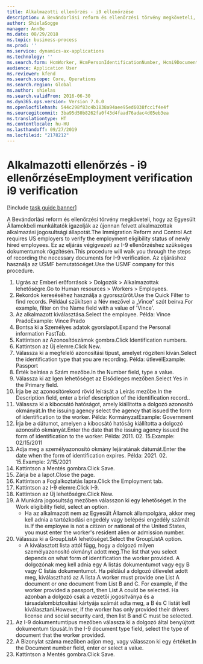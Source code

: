 ```yaml
---
title: Alkalmazotti ellenőrzés - i9 ellenőrzése
description: A Bevándorlási reform és ellenőrzési törvény megköveteli, hogy az Egyesült Államokbeli munkáltatók igazolják az újonnan felvett alkalmazottak alkalmazási jogosultsági állapotát.
author: ShielaSogge
manager: AnnBe
ms.date: 08/29/2018
ms.topic: business-process
ms.prod: ''
ms.service: dynamics-ax-applications
ms.technology: ''
ms.search.form: HcmWorker, HcmPersonIdentificationNumber, Hcmi9Document
audience: Application User
ms.reviewer: kfend
ms.search.scope: Core, Operations
ms.search.region: Global
ms.author: shielas
ms.search.validFrom: 2016-06-30
ms.dyn365.ops.version: Version 7.0.0
ms.openlocfilehash: 544c298f83c4b1838a94aee95ed6038fcc1f4e4f
ms.sourcegitcommit: 3ba95d50b8262fa0f43d4faad76adac4d05eb3ea
ms.translationtype: HT
ms.contentlocale: hu-HU
ms.lasthandoff: 09/27/2019
ms.locfileid: "2178212"
---
```

# <a name="employment-verification-i9-verification"></a><span data-ttu-id="886d1-103">Alkalmazotti ellenőrzés - i9 ellenőrzése</span><span class="sxs-lookup"><span data-stu-id="886d1-103">Employment verification i9 verification</span></span>

[!include [task guide banner](../../../includes/task-guide-banner.md)]

<span data-ttu-id="886d1-104">A Bevándorlási reform és ellenőrzési törvény megköveteli, hogy az Egyesült Államokbeli munkáltatók igazolják az újonnan felvett alkalmazottak alkalmazási jogosultsági állapotát.</span><span class="sxs-lookup"><span data-stu-id="886d1-104">The Immigration Reform and Control Act requires US employers to verify the employment eligibility status of newly hired employees.</span></span> <span data-ttu-id="886d1-105">Ez az eljárás végigvezeti az I-9 ellenőrzéshez szükséges dokumentumok rögzítésén.</span><span class="sxs-lookup"><span data-stu-id="886d1-105">This procedure will walk you through the steps of recording the necessary documents for I-9 verification.</span></span> <span data-ttu-id="886d1-106">Az eljáráshoz használja az USMF bemutatócéget.</span><span class="sxs-lookup"><span data-stu-id="886d1-106">Use the USMF company for this procedure.</span></span>

1. <span data-ttu-id="886d1-107">Ugrás az Emberi erőforrások > Dolgozók > Alkalmazottak lehetőségre.</span><span class="sxs-lookup"><span data-stu-id="886d1-107">Go to Human resources > Workers > Employees.</span></span>
2. <span data-ttu-id="886d1-108">Rekordok kereséséhez használja a gyorsszűrőt.</span><span class="sxs-lookup"><span data-stu-id="886d1-108">Use the Quick Filter to find records.</span></span> <span data-ttu-id="886d1-109">Például szűkítsen a Név mezővel a „Vince” szót beírva.</span><span class="sxs-lookup"><span data-stu-id="886d1-109">For example, filter on the Name field with a value of 'Vince'.</span></span>
3. <span data-ttu-id="886d1-110">Az alkalmazott kiválasztása.</span><span class="sxs-lookup"><span data-stu-id="886d1-110">Select the employee.</span></span> <span data-ttu-id="886d1-111">Példa: Vince Prado</span><span class="sxs-lookup"><span data-stu-id="886d1-111">Example: Vince Prado</span></span>
4. <span data-ttu-id="886d1-112">Bontsa ki a Személyes adatok gyorslapot.</span><span class="sxs-lookup"><span data-stu-id="886d1-112">Expand the Personal information FastTab.</span></span>
5. <span data-ttu-id="886d1-113">Kattintson az Azonosítószámok gombra.</span><span class="sxs-lookup"><span data-stu-id="886d1-113">Click Identification numbers.</span></span>
6. <span data-ttu-id="886d1-114">Kattintson az Új elemre.</span><span class="sxs-lookup"><span data-stu-id="886d1-114">Click New.</span></span>
7. <span data-ttu-id="886d1-115">Válassza ki a megfelelő azonosítási típust, amelyet rögzíteni kíván.</span><span class="sxs-lookup"><span data-stu-id="886d1-115">Select the identification type that you are recording.</span></span> <span data-ttu-id="886d1-116">Példa: útlevél</span><span class="sxs-lookup"><span data-stu-id="886d1-116">Example: Passport</span></span>
8. <span data-ttu-id="886d1-117">Érték beírása a Szám mezőbe.</span><span class="sxs-lookup"><span data-stu-id="886d1-117">In the Number field, type a value.</span></span>
9. <span data-ttu-id="886d1-118">Válassza ki az Igen lehetőséget az Elsődleges mezőben.</span><span class="sxs-lookup"><span data-stu-id="886d1-118">Select Yes in the Primary field.</span></span>
10. <span data-ttu-id="886d1-119">Írja be az azonosítórekord rövid leírását a Leírás mezőbe.</span><span class="sxs-lookup"><span data-stu-id="886d1-119">In the Description field, enter a brief description of the identification record..</span></span>
11. <span data-ttu-id="886d1-120">Válassza ki a kibocsátó hatóságot, amely kiállította a dolgozó azonosító okmányát.</span><span class="sxs-lookup"><span data-stu-id="886d1-120">In the issuing agency select the agency that issued the form of identification to the worker.</span></span> <span data-ttu-id="886d1-121">Példa: Kormányzat</span><span class="sxs-lookup"><span data-stu-id="886d1-121">Example: Government</span></span>
12. <span data-ttu-id="886d1-122">Írja be a dátumot, amelyen a kibocsátó hatóság kiállította a dolgozó azonosító okmányát.</span><span class="sxs-lookup"><span data-stu-id="886d1-122">Enter the date that the issuing agency issued the form of identification to the worker.</span></span> <span data-ttu-id="886d1-123">Példa: 2011. 02. 15.</span><span class="sxs-lookup"><span data-stu-id="886d1-123">Example: 02/15/2011</span></span>
13. <span data-ttu-id="886d1-124">Adja meg a személyazonosító okmány lejáratának dátumát.</span><span class="sxs-lookup"><span data-stu-id="886d1-124">Enter the date when the form of identification expires.</span></span> <span data-ttu-id="886d1-125">Példa: 2021. 02. 15.</span><span class="sxs-lookup"><span data-stu-id="886d1-125">Example: 2/15/2021</span></span>
14. <span data-ttu-id="886d1-126">Kattintson a Mentés gombra.</span><span class="sxs-lookup"><span data-stu-id="886d1-126">Click Save.</span></span>
15. <span data-ttu-id="886d1-127">Zárja be a lapot.</span><span class="sxs-lookup"><span data-stu-id="886d1-127">Close the page.</span></span>
16. <span data-ttu-id="886d1-128">Kattintson a Foglalkoztatás lapra.</span><span class="sxs-lookup"><span data-stu-id="886d1-128">Click the Employment tab.</span></span>
17. <span data-ttu-id="886d1-129">Kattintson az I-9 elemre.</span><span class="sxs-lookup"><span data-stu-id="886d1-129">Click I-9.</span></span>
18. <span data-ttu-id="886d1-130">Kattintson az Új lehetőségre.</span><span class="sxs-lookup"><span data-stu-id="886d1-130">Click New.</span></span>
19. <span data-ttu-id="886d1-131">A Munkára jogosultság mezőben válasszon ki egy lehetőséget.</span><span class="sxs-lookup"><span data-stu-id="886d1-131">In the Work eligibility field, select an option.</span></span>
    * <span data-ttu-id="886d1-132">Ha az alkalmazott nem az Egyesült Államok állampolgára, akkor meg kell adnia a tartózkodási engedély vagy belépési engedély számát is.</span><span class="sxs-lookup"><span data-stu-id="886d1-132">If the employee is not a citizen or national of the United States, you must enter the worker's resident alien or admission number.</span></span>  
20. <span data-ttu-id="886d1-133">Válassza ki a GroupListA lehetőséget.</span><span class="sxs-lookup"><span data-stu-id="886d1-133">Select the GroupListA option.</span></span>
    * <span data-ttu-id="886d1-134">A kiválasztott lista attól függ, hogy a dolgozó milyen személyazonosító okmányt adott meg.</span><span class="sxs-lookup"><span data-stu-id="886d1-134">The list that you select depends on what form of identification the worker provided.</span></span> <span data-ttu-id="886d1-135">A dolgozónak meg kell adnia egy A listás dokumentumot vagy egy B vagy C listás dokumentumot. Ha például a dolgozó útlevelet adott meg, kiválasztható az A lista.</span><span class="sxs-lookup"><span data-stu-id="886d1-135">A worker must provide one List A document or one document from List B and C. For example, if the worker provided a passport, then List A could be selected.</span></span> <span data-ttu-id="886d1-136">Ha azonban a dolgozó csak a vezetői jogosítványa és a társadalombiztosítási kártyája számát adta meg, a B és C listát kell kiválasztani.</span><span class="sxs-lookup"><span data-stu-id="886d1-136">However, if the worker has only provided their drivers license and social security card, then list B and C must be selected.</span></span>  
21. <span data-ttu-id="886d1-137">Az I-9 dokumentumtípus mezőben válassza ki a dolgozó által benyújtott dokumentum típusát.</span><span class="sxs-lookup"><span data-stu-id="886d1-137">In the I-9 document type field, select the type of document that the worker provided.</span></span>
22. <span data-ttu-id="886d1-138">A Bizonylat száma mezőben adjon meg, vagy válasszon ki egy értéket.</span><span class="sxs-lookup"><span data-stu-id="886d1-138">In the Document number field, enter or select a value.</span></span>
23. <span data-ttu-id="886d1-139">Kattintson a Mentés gombra.</span><span class="sxs-lookup"><span data-stu-id="886d1-139">Click Save.</span></span>

